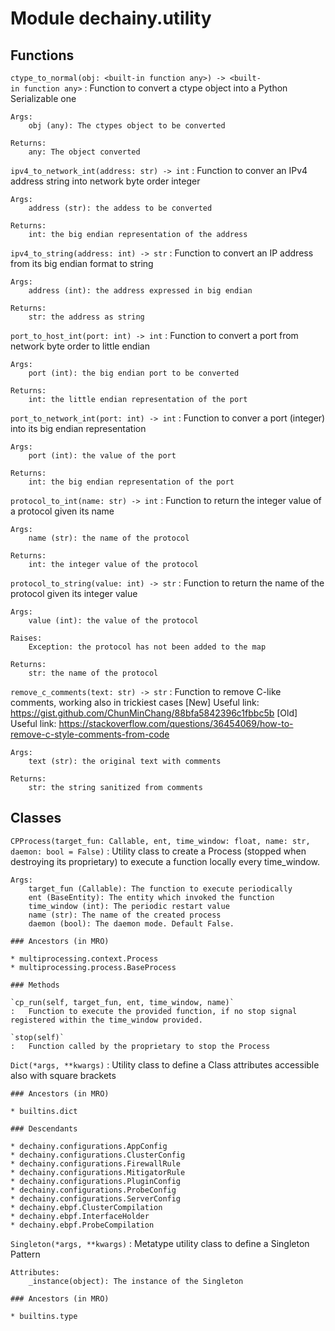 Module dechainy.utility
=======================

Functions
---------

    
`ctype_to_normal(obj: <built-in function any>) ‑> <built-in function any>`
:   Function to convert a ctype object into a Python Serializable one
    
    Args:
        obj (any): The ctypes object to be converted
    
    Returns:
        any: The object converted

    
`ipv4_to_network_int(address: str) ‑> int`
:   Function to conver an IPv4 address string into network byte order integer
    
    Args:
        address (str): the addess to be converted
    
    Returns:
        int: the big endian representation of the address

    
`ipv4_to_string(address: int) ‑> str`
:   Function to convert an IP address from its big endian format to string
    
    Args:
        address (int): the address expressed in big endian
    
    Returns:
        str: the address as string

    
`port_to_host_int(port: int) ‑> int`
:   Function to convert a port from network byte order to little endian
    
    Args:
        port (int): the big endian port to be converted
    
    Returns:
        int: the little endian representation of the port

    
`port_to_network_int(port: int) ‑> int`
:   Function to conver a port (integer) into its big endian representation
    
    Args:
        port (int): the value of the port
    
    Returns:
        int: the big endian representation of the port

    
`protocol_to_int(name: str) ‑> int`
:   Function to return the integer value of a protocol given its name
    
    Args:
        name (str): the name of the protocol
    
    Returns:
        int: the integer value of the protocol

    
`protocol_to_string(value: int) ‑> str`
:   Function to return the name of the protocol given its integer value
    
    Args:
        value (int): the value of the protocol
    
    Raises:
        Exception: the protocol has not been added to the map
    
    Returns:
        str: the name of the protocol

    
`remove_c_comments(text: str) ‑> str`
:   Function to remove C-like comments, working also in trickiest cases
    [New] Useful link: https://gist.github.com/ChunMinChang/88bfa5842396c1fbbc5b
    [Old] Useful link: https://stackoverflow.com/questions/36454069/how-to-remove-c-style-comments-from-code
    
    Args:
        text (str): the original text with comments
    
    Returns:
        str: the string sanitized from comments

Classes
-------

`CPProcess(target_fun: Callable, ent, time_window: float, name: str, daemon: bool = False)`
:   Utility class to create a Process (stopped when destroying its proprietary)
    to execute a function locally every time_window.
    
    Args:
        target_fun (Callable): The function to execute periodically
        ent (BaseEntity): The entity which invoked the function
        time_window (int): The periodic restart value
        name (str): The name of the created process
        daemon (bool): The daemon mode. Default False.

    ### Ancestors (in MRO)

    * multiprocessing.context.Process
    * multiprocessing.process.BaseProcess

    ### Methods

    `cp_run(self, target_fun, ent, time_window, name)`
    :   Function to execute the provided function, if no stop signal registered within the time_window provided.

    `stop(self)`
    :   Function called by the proprietary to stop the Process

`Dict(*args, **kwargs)`
:   Utility class to define a Class  attributes accessible also with square brackets

    ### Ancestors (in MRO)

    * builtins.dict

    ### Descendants

    * dechainy.configurations.AppConfig
    * dechainy.configurations.ClusterConfig
    * dechainy.configurations.FirewallRule
    * dechainy.configurations.MitigatorRule
    * dechainy.configurations.PluginConfig
    * dechainy.configurations.ProbeConfig
    * dechainy.configurations.ServerConfig
    * dechainy.ebpf.ClusterCompilation
    * dechainy.ebpf.InterfaceHolder
    * dechainy.ebpf.ProbeCompilation

`Singleton(*args, **kwargs)`
:   Metatype utility class to define a Singleton Pattern
    
    Attributes:
        _instance(object): The instance of the Singleton

    ### Ancestors (in MRO)

    * builtins.type